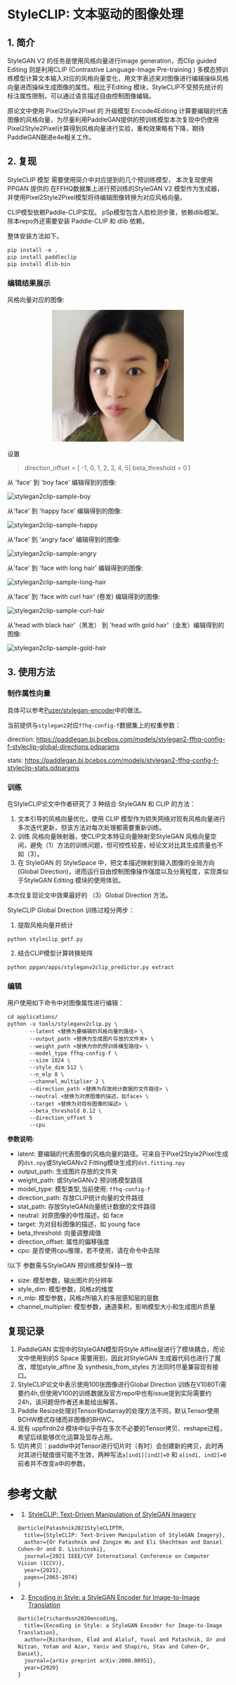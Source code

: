 # StyleCLIP: 文本驱动的图像处理
## 1. 简介

StyleGAN V2 的任务是使用风格向量进行image generation，而Clip guided Editing 则是利用CLIP (Contrastive Language-Image Pre-training ) 多模态预训练模型计算文本输入对应的风格向量变化，用文字表述来对图像进行编辑操纵风格向量进而操纵生成图像的属性。相比于Editing 模块，StyleCLIP不受预先统计的标注属性限制，可以通过语言描述自由控制图像编辑。

原论文中使用 Pixel2Style2Pixel 的 升级模型 Encode4Editing 计算要编辑的代表图像的风格向量，为尽量利用PaddleGAN提供的预训练模型本次复现中仍使用Pixel2Style2Pixel计算得到风格向量进行实验，重构效果略有下降，期待PaddleGAN跟进e4e相关工作。


## 2. 复现

StyleCLIP 模型 需要使用简介中对应提到的几个预训练模型，
本次复现使用PPGAN 提供的 在FFHQ数据集上进行预训练的StyleGAN V2 模型作为生成器，并使用Pixel2Style2Pixel模型将待编辑图像转换为对应风格向量。

CLIP模型依赖Paddle-CLIP实现。
pSp模型包含人脸检测步骤，依赖dlib框架。
除本repo外还需要安装 Paddle-CLIP 和 dlib 依赖。

整体安装方法如下。
```
pip install -e .
pip install paddleclip
pip install dlib-bin
```

### 编辑结果展示

风格向量对应的图像:
<div align="center">
    <img src="../../imgs/stylegan2fitting-sample.png" width="300"/>
</div>

设置
> direction_offset = [ -1, 0, 1, 2, 3, 4, 5]
> beta_threshold = 0.1

从 'face' 到 'boy face' 编辑得到的图像:

![stylegan2clip-sample-boy](https://user-images.githubusercontent.com/29187613/187344690-6709fba5-6e21-4bc0-83d1-5996947c99a4.png)


从'face' 到 'happy face' 编辑得到的图像:

![stylegan2clip-sample-happy](https://user-images.githubusercontent.com/29187613/187344681-6509f01b-0d9e-4dea-8a97-ee9ca75d152e.png)

从'face' 到 'angry face' 编辑得到的图像:

![stylegan2clip-sample-angry](https://user-images.githubusercontent.com/29187613/187344686-ff5047ab-5499-420d-ad02-e0908ac71bf7.png)

从'face' 到 'face with long hair' 编辑得到的图像:

![stylegan2clip-sample-long-hair](https://user-images.githubusercontent.com/29187613/187344684-4e452631-52b0-47cf-966e-3216c0392815.png)


从'face' 到 'face with curl hair' (卷发) 编辑得到的图像:

![stylegan2clip-sample-curl-hair](https://user-images.githubusercontent.com/29187613/187344677-c9a3aa9f-1f3c-41b3-a1f0-fcd48a9c627b.png)

从'head with black hair'（黑发） 到 'head with gold hair'（金发）编辑得到的图像:

![stylegan2clip-sample-gold-hair](https://user-images.githubusercontent.com/29187613/187344678-5220e8b2-b1c9-4f2f-8655-621b6272c457.png)


## 3. 使用方法

### 制作属性向量

具体可以参考[Puzer/stylegan-encoder](https://github.com/Puzer/stylegan-encoder/blob/master/Learn_direction_in_latent_space.ipynb)中的做法。

当前提供与`stylegan2`对应`ffhq-config-f`数据集上的权重参数：

direction: https://paddlegan.bj.bcebos.com/models/stylegan2-ffhq-config-f-styleclip-global-directions.pdparams

stats: https://paddlegan.bj.bcebos.com/models/stylegan2-ffhq-config-f-styleclip-stats.pdparams

### 训练

在StyleCLIP论文中作者研究了 3 种结合 StyleGAN 和 CLIP 的方法：
1. 文本引导的风格向量优化，使用 CLIP 模型作为损失网络对现有风格向量进行多次迭代更新，但该方法对每次处理都需要重新训练。
2. 训练 风格向量映射器，使CLIP文本特征向量映射至StyleGAN 风格向量空间，避免（1）方法的训练问题，但可控性较差，经论文对比其生成质量也不如（3）。
3. 在 StyleGAN 的 StyleSpace 中，把文本描述映射到输入图像的全局方向 (Global Direction)，进而运行自由控制图像操作强度以及分离程度，实现类似于StyleGAN Editing 模块的使用体验。

本次仅复现论文中效果最好的 （3）Global Direction 方法。

StyleCLIP Global Direction 训练过程分两步：
1. 提取风格向量并统计

```
python styleclip_getf.py
```
2. 结合CLIP模型计算转换矩阵

```
python ppgan/apps/styleganv2clip_predictor.py extract
```

### 编辑

用户使用如下命令中对图像属性进行编辑：

```
cd applications/
python -u tools/styleganv2clip.py \
       --latent <替换为要编辑的风格向量的路径> \
       --output_path <替换为生成图片存放的文件夹> \
       --weight_path <替换为你的预训练模型路径> \
       --model_type ffhq-config-f \
       --size 1024 \
       --style_dim 512 \
       --n_mlp 8 \
       --channel_multiplier 2 \
       --direction_path <替换为存放统计数据的文件路径> \
       --neutral <替换为对原图像的描述，如face> \
       --target <替换为对目标图像的描述> \
       --beta_threshold 0.12 \
       --direction_offset 5
       --cpu
```

**参数说明:**
- latent: 要编辑的代表图像的风格向量的路径。可来自于Pixel2Style2Pixel生成的`dst.npy`或StyleGANv2 Fitting模块生成的`dst.fitting.npy`
- output_path: 生成图片存放的文件夹
- weight_path: 或StyleGANv2 预训练模型路径
- model_type: 模型类型,当前使用: `ffhq-config-f`
- direction_path: 存放CLIP统计向量的文件路径
- stat_path: 存放StyleGAN向量统计数据的文件路径
- neutral: 对原图像的中性描述，如 face
- target: 为对目标图像的描述，如 young face
- beta_threshold: 向量调整阈值
- direction_offset: 属性的偏移强度
- cpu: 是否使用cpu推理，若不使用，请在命令中去除

!以下 参数需与StyleGAN 预训练模型保持一致
- size: 模型参数，输出图片的分辨率
- style_dim: 模型参数，风格z的维度
- n_mlp: 模型参数，风格z所输入的多层感知层的层数
- channel_multiplier: 模型参数，通道乘积，影响模型大小和生成图片质量

## 复现记录
1. PaddleGAN 实现中的StyleGAN模型将Style Affine层进行了模块耦合，而论文中使用到的S Space 需要用到，因此对StyleGAN 生成器代码也进行了魔改，增加style_affine 及 synthesis_from_styles 方法同时尽量兼容现有接口。
2. StyleCLIP论文中表示使用100张图像进行Global Direction 训练在V1080Ti需要约4h,但使用V100的训练数据及官方repo中也有issue提到实际需要约24h，该问题但作者还未能给出解答。
3. Paddle Resize处理对Tensor和ndarray的处理方法不同，默认Tensor使用BCHW模式存储而非图像的BHWC。
4. 现有 uppfirdn2d 模块中似乎存在多次不必要的Tensor拷贝、reshape过程，希望后续能够优化运算及显存占用。
5. 切片拷贝：paddle中对Tensor进行切片时（有时）会创建新的拷贝，此时再对其进行赋值很可能不生效，两种写法`a[ind1][ind2]=0` 和 `a[ind1, ind2]=0` 前者并不改变a中的参数。

# 参考文献

- 1. [StyleCLIP: Text-Driven Manipulation of StyleGAN Imagery](https://arxiv.org/abs/2103.17249)

  ```
  @article{Patashnik2021StyleCLIPTM,
    title={StyleCLIP: Text-Driven Manipulation of StyleGAN Imagery},
    author={Or Patashnik and Zongze Wu and Eli Shechtman and Daniel Cohen-Or and D. Lischinski},
    journal={2021 IEEE/CVF International Conference on Computer Vision (ICCV)},
    year={2021},
    pages={2065-2074}
  }
  ```
- 2. [Encoding in Style: a StyleGAN Encoder for Image-to-Image Translation](hhttps://arxiv.org/abs/2008.00951)

  ```
  @article{richardson2020encoding,
    title={Encoding in Style: a StyleGAN Encoder for Image-to-Image Translation},
    author={Richardson, Elad and Alaluf, Yuval and Patashnik, Or and Nitzan, Yotam and Azar, Yaniv and Shapiro, Stav and Cohen-Or, Daniel},
    journal={arXiv preprint arXiv:2008.00951},
    year={2020}
  }
  ```
